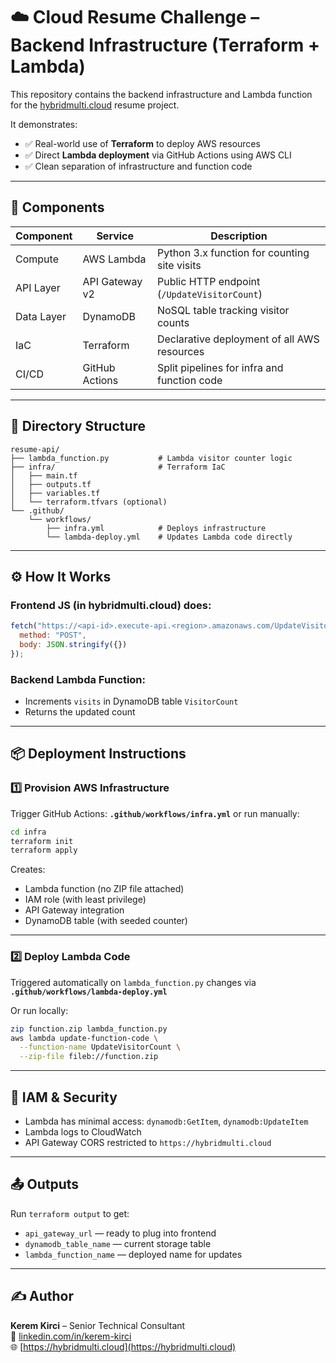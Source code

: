 # ☁️ Cloud Resume Challenge – Backend Infrastructure (Terraform + Lambda)

This repository contains the backend infrastructure and Lambda function for the [hybridmulti.cloud](https://hybridmulti.cloud) resume project.

It demonstrates:
- ✅ Real-world use of **Terraform** to deploy AWS resources
- ✅ Direct **Lambda deployment** via GitHub Actions using AWS CLI
- ✅ Clean separation of infrastructure and function code

---

## 🚀 Components

| Component        | Service           | Description |
|------------------|-------------------|-------------|
| Compute          | AWS Lambda        | Python 3.x function for counting site visits |
| API Layer        | API Gateway v2    | Public HTTP endpoint (`/UpdateVisitorCount`) |
| Data Layer       | DynamoDB          | NoSQL table tracking visitor counts |
| IaC              | Terraform         | Declarative deployment of all AWS resources |
| CI/CD            | GitHub Actions    | Split pipelines for infra and function code |

---

## 🧱 Directory Structure

```
resume-api/
├── lambda_function.py           # Lambda visitor counter logic
├── infra/                       # Terraform IaC
│   ├── main.tf
│   ├── outputs.tf
│   ├── variables.tf
│   └── terraform.tfvars (optional)
└── .github/
    └── workflows/
        ├── infra.yml            # Deploys infrastructure
        └── lambda-deploy.yml    # Updates Lambda code directly
```

---

## ⚙️ How It Works

### Frontend JS (in hybridmulti.cloud) does:

```js
fetch("https://<api-id>.execute-api.<region>.amazonaws.com/UpdateVisitorCount", {
  method: "POST",
  body: JSON.stringify({})
});
```

### Backend Lambda Function:

- Increments `visits` in DynamoDB table `VisitorCount`
- Returns the updated count

---

## 📦 Deployment Instructions

### 1️⃣ Provision AWS Infrastructure

Trigger GitHub Actions: **`.github/workflows/infra.yml`** or run manually:

```bash
cd infra
terraform init
terraform apply
```

Creates:
- Lambda function (no ZIP file attached)
- IAM role (with least privilege)
- API Gateway integration
- DynamoDB table (with seeded counter)

---

### 2️⃣ Deploy Lambda Code

Triggered automatically on `lambda_function.py` changes via **`.github/workflows/lambda-deploy.yml`**

Or run locally:
```bash
zip function.zip lambda_function.py
aws lambda update-function-code \
  --function-name UpdateVisitorCount \
  --zip-file fileb://function.zip
```

---

## 🔐 IAM & Security

- Lambda has minimal access: `dynamodb:GetItem`, `dynamodb:UpdateItem`
- Lambda logs to CloudWatch
- API Gateway CORS restricted to `https://hybridmulti.cloud`

---

## 📤 Outputs

Run `terraform output` to get:
- `api_gateway_url` — ready to plug into frontend
- `dynamodb_table_name` — current storage table
- `lambda_function_name` — deployed name for updates

---

## ✍️ Author

**Kerem Kirci** – Senior Technical Consultant  
🔗 [linkedin.com/in/kerem-kirci](https://linkedin.com/in/kerem-kirci)  
🌐 [https://hybridmulti.cloud](https://hybridmulti.cloud)

